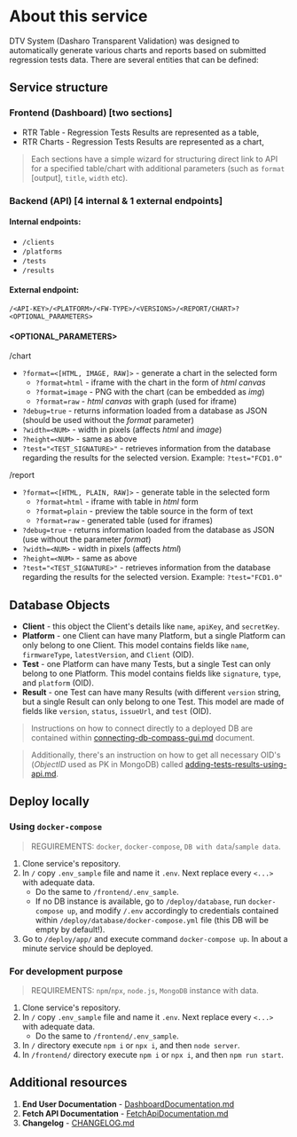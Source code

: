 # About this service

DTV System (Dasharo Transparent Validation) was designed to automatically
generate various charts and reports based on submitted regression tests data.
There are several entities that can be defined:

## Service structure

### Frontend (Dashboard) [two sections]

- RTR Table - Regression Tests Results are represented as a table,
- RTR Charts - Regression Tests Results are represented as a chart,

> Each sections have a simple wizard for structuring direct link to API for a
specified table/chart with additional parameters (such as `format` [output],
`title`, `width` etc).

### Backend (API) [4 internal & 1 external endpoints]

#### Internal endpoints:

- `/clients`
- `/platforms`
- `/tests`
- `/results`

#### External endpoint:

```
/<API-KEY>/<PLATFORM>/<FW-TYPE>/<VERSIONS>/<REPORT/CHART>?<OPTIONAL_PARAMETERS>
```

#### <OPTIONAL_PARAMETERS>

/chart

* `?format=<[HTML, IMAGE, RAW]>` - generate a chart in the selected form
  - `?format=html` - iframe with the chart in the form of *html canvas*
  - `?format=image` - PNG with the chart (can be embedded as *img*)
  - `?format=raw` - *html canvas* with graph (used for iframe)
* `?debug=true` - returns information loaded from a database as JSON (should be
  used without the *format* parameter)
* `?width=<NUM>` - width in pixels (affects *html* and *image*)
* `?height=<NUM>` - same as above
* `?test="<TEST_SIGNATURE>"` - retrieves information from the database regarding
  the results for the selected version. Example: `?test="FCD1.0"`

/report

* `?format=<[HTML, PLAIN, RAW]>` - generate table in the selected form
  - `?format=html` - iframe with table in *html* form
  - `?format=plain` - preview the table source in the form of text
  - `?format=raw` - generated table (used for iframes)
* `?debug=true` - returns information loaded from the database as JSON (use
  without the parameter *format*)
* `?width=<NUM>` - width in pixels (affects *html*)
* `?height=<NUM>` - same as above
* `?test="<TEST_SIGNATURE>"` - retrieves information from the database regarding
  the results for the selected version. Example: `?test="FCD1.0"`

## Database Objects

* **Client** - this object the Client's details like `name`, `apiKey`, and
  `secretKey`.
* **Platform** - one Client can have many Platform, but a single Platform can
  only belong to one Client. This model contains fields like `name`,
  `firmwareType`, `latestVersion`, and `Client` (OID).
* **Test** - one Platform can have many Tests, but a single Test can only belong
  to one Platform. This model contains fields like `signature`, `type`, and
  `platform` (OID).
* **Result** - one Test can have many Results (with different `version` string,
  but a single Result can only belong to one Test. This model are made of fields
  like `version`, `status`, `issueUrl`, and `test` (OID).

> Instructions on how to connect directly to a deployed DB are contained within
[connecting-db-compass-gui.md](docs/connecting-db-compass-gui.md) document.

> Additionally, there's an instruction on how to get all necessary OID's
(*ObjectID* used as PK in MongoDB) called
[adding-tests-results-using-api.md](docs/adding-tests-results-using-api.md).

## Deploy locally

### Using `docker-compose`

> REGUIREMENTS: `docker`, `docker-compose`, `DB with data`/`sample data`.

1. Clone service's repository.
2. In `/` copy `.env_sample` file and name it `.env`. Next replace every `<...>`
   with adequate data.
	* Do the same to `/frontend/.env_sample`.
    * If no DB instance is available, go to `/deploy/database`, run
      `docker-compose up`, and modify `/.env` accordingly to credentials
      contained within `/deploy/database/docker-compose.yml` file (this DB will
      be empty by default!).
3. Go to `/deploy/app/` and execute command `docker-compose up`. In about a
   minute service should be deployed.

### For development purpose

> REQUIREMENTS: `npm`/`npx`, `node.js`, `MongoDB` instance with data.

1. Clone service's repository.
2. In `/` copy `.env_sample` file and name it `.env`. Next replace every `<...>`
   with adequate data.
	* Do the same to `/frontend/.env_sample`.
3. In `/` directory execute `npm i` or `npx i`, and then `node server`.
4. In `/frontend/` directory execute `npm i` or `npx i`, and then `npm run
   start`.

## Additional resources

1. **End User Documentation** - [DashboardDocumentation.md](docs/DashboardDocumentation.md)
2. **Fetch API Documentation** - [FetchApiDocumentation.md](docs/FetchApiDocumentation.md)
3. **Changelog** - [CHANGELOG.md](CHANGELOG.md)
